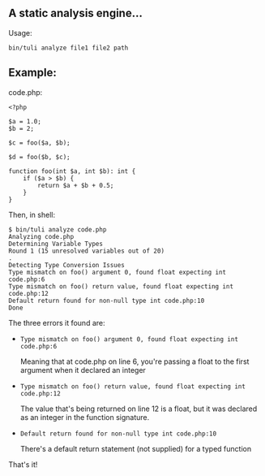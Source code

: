 ## A static analysis engine...

Usage:

    bin/tuli analyze file1 file2 path

## Example:

code.php:

    <?php

	$a = 1.0;
	$b = 2;

	$c = foo($a, $b);

	$d = foo($b, $c);

	function foo(int $a, int $b): int {
		if ($a > $b) {
			return $a + $b + 0.5;
		}
	}

Then, in shell:

    $ bin/tuli analyze code.php
    Analyzing code.php
    Determining Variable Types
    Round 1 (15 unresolved variables out of 20)
    .
    Detecting Type Conversion Issues
    Type mismatch on foo() argument 0, found float expecting int code.php:6
    Type mismatch on foo() return value, found float expecting int code.php:12
    Default return found for non-null type int code.php:10
    Done

The three errors it found are:

 * `Type mismatch on foo() argument 0, found float expecting int code.php:6`

 	Meaning that at code.php on line 6, you're passing a float to the first argument when it declared an integer

 * `Type mismatch on foo() return value, found float expecting int code.php:12`

 	The value that's being returned on line 12 is a float, but it was declared as an integer in the function signature.

 * `Default return found for non-null type int code.php:10`

 	There's a default return statement (not supplied) for a typed function

That's it!
